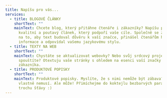 ```yaml
---
title: Napíšu pro vás...
services:
  - title: BLOGOVÉ ČLÁNKY
    shortText: ""
    mainText: Chcete blog, který přitáhne čtenáře i zákazníky? Napíšu pro vás
      kvalitní a poutavý článek, který podpoří vaše cíle. Společně se zaměříme
      na to, aby text budoval důvěru k vaší značce, přinášel čtenářům hodnotné
      informace a odpovídal vašemu jazykovému stylu.
  - title: TEXTY NA WEB
    shortText: ""
    mainText: Chystáte se aktualizovat webovky? Nebo svůj srdcový projekt teprve
      spouštíte? Otextuju vaše stránky s ohledem na esenci vaší značky i na
      zákazníka.
  - title: PRODUKTOVÉ POPISKY
    shortText: ""
    mainText: Produktové popisky. Myslíte, že s nimi nemůže být zábava? No… popravdě
      vlastně nemusí. Ale může! Přimíchejme do koktejlu bezbarvých parametrů
      trochu šťávy :)
---
```

